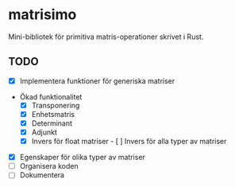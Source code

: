 # matrisimo
Mini-bibliotek för primitiva matris-operationer skrivet i Rust.
## TODO
- [x] Implementera funktioner för generiska matriser
- Ökad funktionalitet
  - [x] Transponering
  - [x] Enhetsmatris
  - [x] Determinant
  - [x] Adjunkt
  - [x] Invers för float matriser
  - [ ] Invers för alla typer av matriser
- [x] Egenskaper för olika typer av matriser
- [ ] Organisera koden
- [ ] Dokumentera
